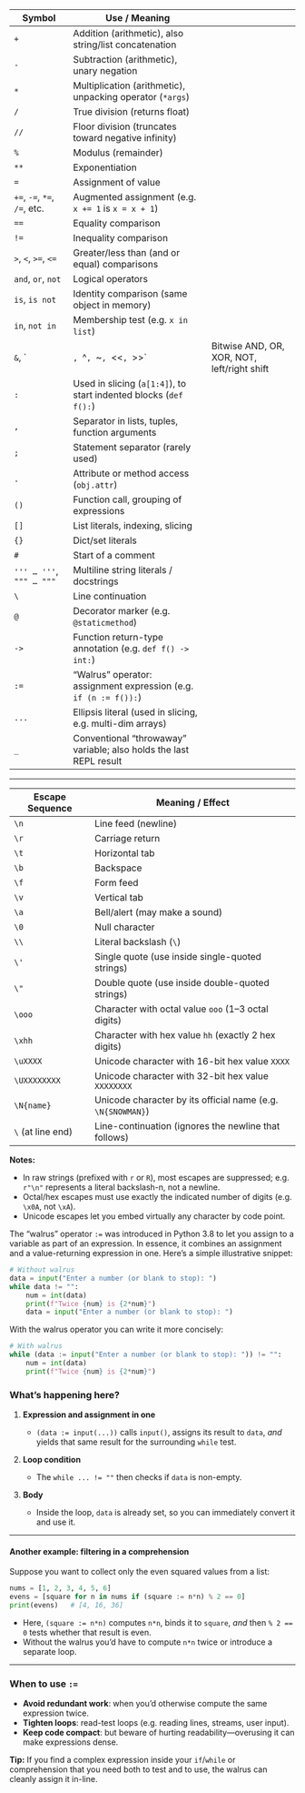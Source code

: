 
| Symbol                       | Use / Meaning                                                      |                                             |
| ---------------------------- | ------------------------------------------------------------------ | ------------------------------------------- |
| `+`                          | Addition (arithmetic), also string/list concatenation              |                                             |
| `-`                          | Subtraction (arithmetic), unary negation                           |                                             |
| `*`                          | Multiplication (arithmetic), unpacking operator (`*args`)          |                                             |
| `/`                          | True division (returns float)                                      |                                             |
| `//`                         | Floor division (truncates toward negative infinity)                |                                             |
| `%`                          | Modulus (remainder)                                                |                                             |
| `**`                         | Exponentiation                                                     |                                             |
| `=`                          | Assignment of value                                                |                                             |
| `+=`, `-=`, `*=`, `/=`, etc. | Augmented assignment (e.g. `x += 1` is `x = x + 1`)                |                                             |
| `==`                         | Equality comparison                                                |                                             |
| `!=`                         | Inequality comparison                                              |                                             |
| `>`, `<`, `>=`, `<=`         | Greater/less than (and or equal) comparisons                       |                                             |
| `and`, `or`, `not`           | Logical operators                                                  |                                             |
| `is`, `is not`               | Identity comparison (same object in memory)                        |                                             |
| `in`, `not in`               | Membership test (e.g. `x in list`)                                 |                                             |
| `&`, \`                      | `, `^`, `\~`, `<<`, `>>\`                                          | Bitwise AND, OR, XOR, NOT, left/right shift |
| `:`                          | Used in slicing (`a[1:4]`), to start indented blocks (`def f():`)  |                                             |
| `,`                          | Separator in lists, tuples, function arguments                     |                                             |
| `;`                          | Statement separator (rarely used)                                  |                                             |
| `.`                          | Attribute or method access (`obj.attr`)                            |                                             |
| `()`                         | Function call, grouping of expressions                             |                                             |
| `[]`                         | List literals, indexing, slicing                                   |                                             |
| `{}`                         | Dict/set literals                                                  |                                             |
| `#`                          | Start of a comment                                                 |                                             |
| `''' … '''`, `""" … """`     | Multiline string literals / docstrings                             |                                             |
| `\`                          | Line continuation                                                  |                                             |
| `@`                          | Decorator marker (e.g. `@staticmethod`)                            |                                             |
| `->`                         | Function return-type annotation (e.g. `def f() -> int:`)           |                                             |
| `:=`                         | “Walrus” operator: assignment expression (e.g. `if (n := f()):`)   |                                             |
| `...`                        | Ellipsis literal (used in slicing, e.g. multi-dim arrays)          |                                             |
| `_`                          | Conventional “throwaway” variable; also holds the last REPL result |                                             |

---


| Escape Sequence   | Meaning / Effect                                            |
| ----------------- | ----------------------------------------------------------- |
| `\n`              | Line feed (newline)                                         |
| `\r`              | Carriage return                                             |
| `\t`              | Horizontal tab                                              |
| `\b`              | Backspace                                                   |
| `\f`              | Form feed                                                   |
| `\v`              | Vertical tab                                                |
| `\a`              | Bell/alert (may make a sound)                               |
| `\0`              | Null character                                              |
| `\\`              | Literal backslash (`\`)                                     |
| `\'`              | Single quote (use inside single-quoted strings)             |
| `\"`              | Double quote (use inside double-quoted strings)             |
| `\ooo`            | Character with octal value `ooo` (1–3 octal digits)         |
| `\xhh`            | Character with hex value `hh` (exactly 2 hex digits)        |
| `\uXXXX`          | Unicode character with 16-bit hex value `XXXX`              |
| `\UXXXXXXXX`      | Unicode character with 32-bit hex value `XXXXXXXX`          |
| `\N{name}`        | Unicode character by its official name (e.g. `\N{SNOWMAN}`) |
| `\` (at line end) | Line-continuation (ignores the newline that follows)        |

**Notes:**

* In raw strings (prefixed with `r` or `R`), most escapes are suppressed; e.g. `r"\n"` represents a literal backslash-n, not a newline.
* Octal/hex escapes must use exactly the indicated number of digits (e.g. `\x0A`, not `\xA`).
* Unicode escapes let you embed virtually any character by code point.


The “walrus” operator `:=` was introduced in Python 3.8 to let you assign to a variable as part of an expression. In essence, it combines an assignment and a value-returning expression in one. Here’s a simple illustrative snippet:

```python
# Without walrus
data = input("Enter a number (or blank to stop): ")
while data != "":
    num = int(data)
    print(f"Twice {num} is {2*num}")
    data = input("Enter a number (or blank to stop): ")
```

With the walrus operator you can write it more concisely:

```python
# With walrus
while (data := input("Enter a number (or blank to stop): ")) != "":
    num = int(data)
    print(f"Twice {num} is {2*num}")
```

### What’s happening here?

1. **Expression and assignment in one**

   * `(data := input(...))` calls `input()`, assigns its result to `data`, *and* yields that same result for the surrounding `while` test.
2. **Loop condition**

   * The `while ... != ""` then checks if `data` is non-empty.
3. **Body**

   * Inside the loop, `data` is already set, so you can immediately convert it and use it.

---

#### Another example: filtering in a comprehension

Suppose you want to collect only the even squared values from a list:

```python
nums = [1, 2, 3, 4, 5, 6]
evens = [square for n in nums if (square := n*n) % 2 == 0]
print(evens)   # [4, 16, 36]
```

* Here, `(square := n*n)` computes `n*n`, binds it to `square`, *and* then `% 2 == 0` tests whether that result is even.
* Without the walrus you’d have to compute `n*n` twice or introduce a separate loop.

---

### When to use `:=`

* **Avoid redundant work**: when you’d otherwise compute the same expression twice.
* **Tighten loops**: read-test loops (e.g. reading lines, streams, user input).
* **Keep code compact**: but beware of hurting readability—overusing it can make expressions dense.

**Tip:** If you find a complex expression inside your `if`/`while` or comprehension that you need both to test and to use, the walrus can cleanly assign it in-line.
